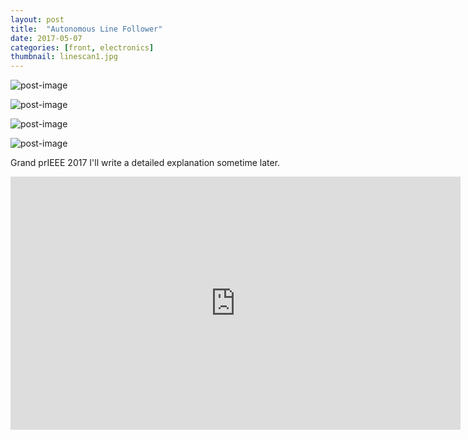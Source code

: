 ```yaml
---
layout: post
title:  "Autonomous Line Follower"
date: 2017-05-07
categories: [front, electronics]
thumbnail: linescan1.jpg
---
```


![post-image]({{site.url}}/assets/linescan1.jpg)

![post-image]({{site.url}}/assets/linescan2.jpg)

![post-image]({{site.url}}/assets/linescan3.jpg)

![post-image]({{site.url}}/assets/linescan4.jpg)

Grand prIEEE 2017
I'll write a detailed explanation sometime later.

<iframe width="720" height="405" src="https://youtu.be/7dBl0f6NcCU" frameborder="0" allowfullscreen></iframe>
